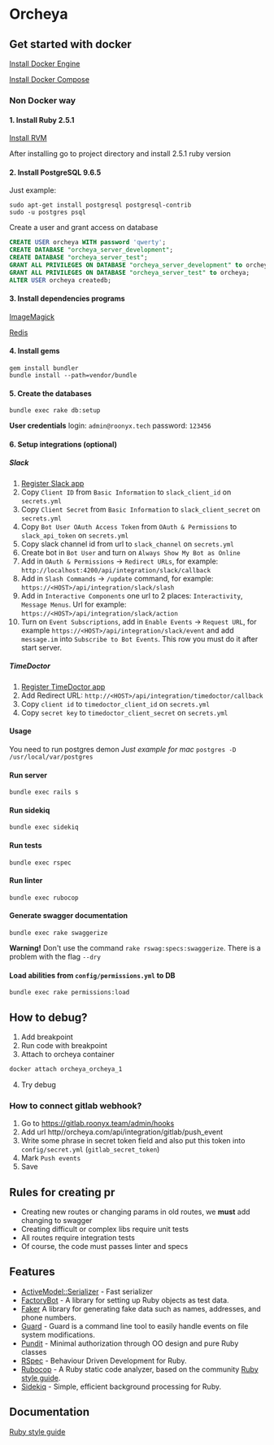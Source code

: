 # Orcheya

## Get started with docker

[Install Docker Engine](https://docs.docker.com/engine/installation/)

[Install Docker Compose](https://docs.docker.com/compose/install/)

### Non Docker way
#### 1. Install Ruby 2.5.1

[Install RVM](https://rvm.io/rvm/install)

After installing go to project directory and install 2.5.1 ruby version

#### 2. Install PostgreSQL 9.6.5

Just example:
```
sudo apt-get install postgresql postgresql-contrib
sudo -u postgres psql
```
Create a user and grant access on database
```sql
CREATE USER orcheya WITH password 'qwerty';
CREATE DATABASE "orcheya_server_development";
CREATE DATABASE "orcheya_server_test";
GRANT ALL PRIVILEGES ON DATABASE "orcheya_server_development" to orcheya;
GRANT ALL PRIVILEGES ON DATABASE "orcheya_server_test" to orcheya;
ALTER USER orcheya createdb;
```

#### 3. Install dependencies programs
[ImageMagick](https://www.imagemagick.org/script/download.php)

[Redis](https://redis.io/download)

#### 4. Install gems
```
gem install bundler
bundle install --path=vendor/bundle
```
#### 5. Create the databases
```
bundle exec rake db:setup
```

**User credentials**
login: `admin@roonyx.tech`
password: `123456`

#### 6. Setup integrations (optional)
##### Slack
1. [Register Slack app](https://api.slack.com/apps)
2. Copy `Client ID` from `Basic Information` to `slack_client_id` on `secrets.yml`
3. Copy `Client Secret` from `Basic Information` to `slack_client_secret` on `secrets.yml`
4. Copy `Bot User OAuth Access Token` from `OAuth & Permissions` to `slack_api_token` on `secrets.yml`
5. Copy slack channel id from url to `slack_channel` on `secrets.yml`
6. Create bot in `Bot User` and turn on `Always Show My Bot as Online`
7. Add in `OAuth & Permissions` -> `Redirect URLs`, for example: `http://localhost:4200/api/integration/slack/callback`
8. Add in `Slash Commands` -> `/update` command, for example: `https://<HOST>/api/integration/slack/slash`
9. Add in `Interactive Components` one url to 2 places: `Interactivity`, `Message Menus`. Url for example: `https://<HOST>/api/integration/slack/action`
10. Turn on `Event Subscriptions`, add in `Enable Events` -> `Request URL`, for example `https://<HOST>/api/integration/slack/event` and add `message.im` into `Subscribe to Bot Events`. This row you must do it after start server.

##### TimeDoctor
1. [Register TimeDoctor app](https://webapi.timedoctor.com/app)
2. Add Redirect URL: `http://<HOST>/api/integration/timedoctor/callback`
3. Copy `client id` to `timedoctor_client_id` on `secrets.yml`
4. Copy `secret key` to `timedoctor_client_secret` on `secrets.yml`

#### Usage

You need to run postgres demon
*Just example for mac* `postgres -D /usr/local/var/postgres`

#### Run server
```
bundle exec rails s
```

#### Run sidekiq
```
bundle exec sidekiq
```

#### Run tests
```
bundle exec rspec
```

#### Run linter
```
bundle exec rubocop
```

#### Generate swagger documentation
```
bundle exec rake swaggerize
```
**Warning!** Don't use the command `rake rswag:specs:swaggerize`. There is a problem with the flag `--dry`

#### Load abilities from `config/permissions.yml` to DB
```
bundle exec rake permissions:load
```

## How to debug?

1. Add breakpoint
2. Run code with breakpoint
3. Attach to orcheya container
```sh
docker attach orcheya_orcheya_1
```
4. Try debug


### How to connect gitlab webhook?
1. Go to https://gitlab.roonyx.team/admin/hooks
2. Add url http//orcheya.com/api/integration/gitlab/push_event
3. Write some phrase in secret token field and also put this token into `config/secret.yml` (`gitlab_secret_token`)
4. Mark `Push events` 
5. Save

## Rules for creating pr
* Creating new routes or changing params in old routes, we **must** add changing to swagger
* Creating difficult or complex libs require unit tests
* All routes require integration tests
* Of course, the code must passes linter and specs

## Features

* [ActiveModel::Serializer](https://github.com/rails-api/active_model_serializers) - Fast serializer
* [FactoryBot](https://github.com/thoughtbot/factory_bot) - A library for setting up Ruby objects as test data.
* [Faker](https://github.com/stympy/faker) A library for generating fake data such as names, addresses, and phone numbers.
* [Guard](http://guardgem.org) - Guard is a command line tool to easily handle events on file system modifications.
* [Pundit](https://github.com/varvet/pundit) - Minimal authorization through OO design and pure Ruby classes
* [RSpec](http://rspec.info) - Behaviour Driven Development for Ruby.
* [Rubocop](http://rubocop.readthedocs.io) - A Ruby static code analyzer, based on the community [Ruby style guide](https://github.com/bbatsov/ruby-style-guide).
* [Sidekiq](https://sidekiq.org/) - Simple, efficient background processing for Ruby.

## Documentation

[Ruby style guide](https://github.com/bbatsov/ruby-style-guide)
